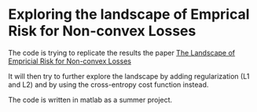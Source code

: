 # Exploring the landscape of Emprical Risk for Non-convex Losses

The code is trying to replicate the results the paper 
[The Landscape of Empricial Risk for Non-convex Losses](http://arxiv.org/pdf/1607.06534v2.pdf)

It will then try to further explore the landscape by adding regularization (L1 and L2) and by using the cross-entropy
cost function instead.

The code is written in matlab as a summer project.
